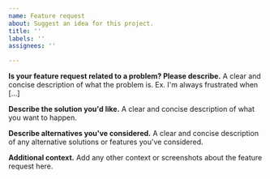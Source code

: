 ```yaml
---
name: Feature request
about: Suggest an idea for this project.
title: ''
labels: ''
assignees: ''

---
```


**Is your feature request related to a problem? Please describe.** A clear and concise description of what the problem is. Ex. I'm always frustrated when [...]  


**Describe the solution you'd like.** A clear and concise description of what you want to happen.  


**Describe alternatives you've considered.** A clear and concise description of any alternative solutions or features you've considered.  


**Additional context.** Add any other context or screenshots about the feature request here.  

